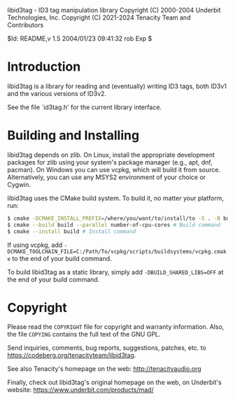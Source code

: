 
libid3tag - ID3 tag manipulation library
Copyright (C) 2000-2004 Underbit Technologies, Inc.
Copyright (C) 2021-2024 Tenacity Team and Contributors

\$Id: README,v 1.5 2004/01/23 09:41:32 rob Exp \$

# Introduction

libid3tag is a library for reading and (eventually) writing ID3 tags, both ID3v1 and the various versions of ID3v2.

See the file `id3tag.h' for the current library interface.

# Building and Installing

libid3tag depends on zlib. On Linux, install the appropriate development
packages for zlib using your system's package manager (e.g., apt, dnf, pacman).
On Windows you can use vcpkg, which will build it from source. Alternatively,
you can use any MSYS2 environment of your choice or Cygwin.

libid3tag uses the CMake build system. To build it, no matter your platform,
run:

``` bash
$ cmake -DCMAKE_INSTALL_PREFIX=/where/you/want/to/install/to -S . -B build # Configures command
$ cmake --build build --parallel number-of-cpu-cores # Build command
$ cmake --install build # Install command
```

If using vcpkg, add
`-DCMAKE_TOOLCHAIN_FILE=C:/Path/To/vcpkg/scripts/buildsystems/vcpkg.cmake` to
the end of your build command.

To build libid3tag as a static library, simply add `-DBUILD_SHARED_LIBS=OFF` at
the end of your build command.

# Copyright

Please read the `COPYRIGHT` file for copyright and warranty information.
Also, the file `COPYING` contains the full text of the GNU GPL.

Send inquiries, comments, bug reports, suggestions, patches, etc. to
https://codeberg.org/tenacityteam/libid3tag.

See also Tenacity's homepage on the web: http://tenacityaudio.org

Finally, check out libid3tag's original homepage on the web, on Underbit's
website: https://www.underbit.com/products/mad/
